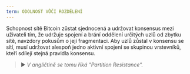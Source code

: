 ```yaml
---
term: ODOLNOST VŮČI ROZDĚLENÍ
---
```


Schopnost sítě Bitcoin zůstat sjednocená a udržovat konsensus mezi uživateli tím, že udržuje spojení a brání oddělení určitých uzlů od zbytku sítě, navzdory pokusům o její fragmentaci. Aby uzlů zůstal v konsensu se sítí, musí udržovat alespoň jedno aktivní spojení se skupinou vrstevníků, kteří sdílejí stejná pravidla konsensu.

> ► *V angličtině se tomu říká "Partition Resistance".*